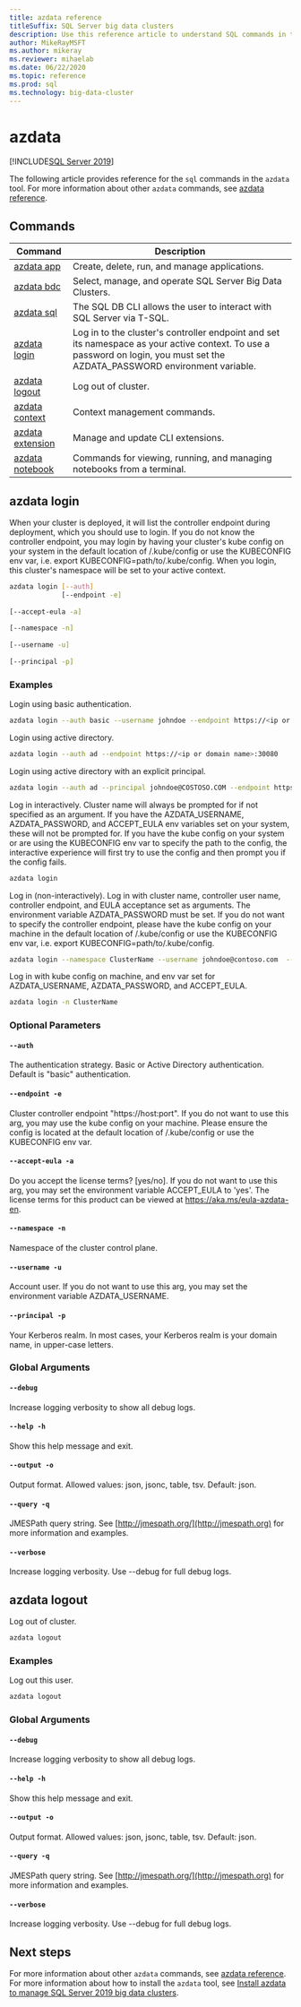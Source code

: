 ```yaml
---
title: azdata reference
titleSuffix: SQL Server big data clusters
description: Use this reference article to understand SQL commands in the azdata tool, specifically the many azdata commands. 
author: MikeRayMSFT
ms.author: mikeray
ms.reviewer: mihaelab
ms.date: 06/22/2020
ms.topic: reference
ms.prod: sql
ms.technology: big-data-cluster
---
```


# azdata

[!INCLUDE[SQL Server 2019](../includes/applies-to-version/sqlserver2019.md)]

The following article provides reference for the `sql` commands in the `azdata` tool. For more information about other `azdata` commands, see [azdata reference](reference-azdata.md).

## Commands
| Command | Description |
| --- | --- |
|[azdata app](reference-azdata-app.md) | Create, delete, run, and manage applications. |
|[azdata bdc](reference-azdata-bdc.md) | Select, manage, and operate SQL Server Big Data Clusters. |
|[azdata sql](reference-azdata-sql.md) | The SQL DB CLI allows the user to interact with SQL Server via T-SQL. |
[azdata login](#azdata-login) | Log in to the cluster's controller endpoint and set its namespace as your active context. To use a password on login, you must set the AZDATA_PASSWORD environment variable.
[azdata logout](#azdata-logout) | Log out of cluster.
|[azdata context](reference-azdata-context.md) | Context management commands. |
|[azdata extension](reference-azdata-extension.md) | Manage and update CLI extensions. |
|[azdata notebook](reference-azdata-notebook.md) | Commands for viewing, running, and managing notebooks from a terminal. |
## azdata login
When your cluster is deployed, it will list the controller endpoint during deployment, which you should use to login.  If you do not know the controller endpoint, you may login by having your cluster's kube config on your system in the default location of <user home>/.kube/config or use the KUBECONFIG env var, i.e. export KUBECONFIG=path/to/.kube/config.  When you login, this cluster's namespace will be set to your active context.
```bash
azdata login [--auth] 
             [--endpoint -e]  
             
[--accept-eula -a]  
             
[--namespace -n]  
             
[--username -u]  
             
[--principal -p]
```
### Examples
Login using basic authentication.
```bash
azdata login --auth basic --username johndoe --endpoint https://<ip or domain name>:30080            
```
Login using active directory.
```bash
azdata login --auth ad --endpoint https://<ip or domain name>:30080                
```
Login using active directory with an explicit principal.
```bash
azdata login --auth ad --principal johndoe@COSTOSO.COM --endpoint https://<ip or domain name>:30080
```
Log in interactively. Cluster name will always be prompted for if not specified as an argument. If you have the AZDATA_USERNAME, AZDATA_PASSWORD, and ACCEPT_EULA env variables set on your system, these will not be prompted for. If you have the kube config on your system or are using the KUBECONFIG env var to specify the path to the config, the interactive experience will first try to use the config and then prompt you if the config fails.
```bash
azdata login
```
Log in (non-interactively). Log in with cluster name, controller user name, controller endpoint, and EULA acceptance set as arguments. The environment variable AZDATA_PASSWORD must be set.  If you do not want to specify the controller endpoint, please have the kube config on your machine in the default location of <user home>/.kube/config or use the KUBECONFIG env var, i.e. export KUBECONFIG=path/to/.kube/config.
```bash
azdata login --namespace ClusterName --username johndoe@contoso.com  --endpoint https://<ip or domain name>:30080 --accept-eula yes
```
Log in with kube config on machine, and env var set for AZDATA_USERNAME, AZDATA_PASSWORD, and ACCEPT_EULA.
```bash
azdata login -n ClusterName
```
### Optional Parameters
#### `--auth`
The authentication strategy. Basic or Active Directory authentication. Default is "basic" authentication.
#### `--endpoint -e`
Cluster controller endpoint "https://host:port". If you do not want to use this arg, you may use the kube config on your machine. Please ensure the config is located at the default location of <user home>/.kube/config or use the KUBECONFIG env var.
#### `--accept-eula -a`
Do you accept the license terms? [yes/no]. If you do not want to use this arg, you may set the environment variable ACCEPT_EULA to 'yes'. The license terms for this product can be viewed at https://aka.ms/eula-azdata-en.
#### `--namespace -n`
Namespace of the cluster control plane.
#### `--username -u`
Account user. If you do not want to use this arg, you may set the environment variable AZDATA_USERNAME.
#### `--principal -p`
Your Kerberos realm. In most cases, your Kerberos realm is your domain name, in upper-case letters.
### Global Arguments
#### `--debug`
Increase logging verbosity to show all debug logs.
#### `--help -h`
Show this help message and exit.
#### `--output -o`
Output format.  Allowed values: json, jsonc, table, tsv.  Default: json.
#### `--query -q`
JMESPath query string. See [http://jmespath.org/](http://jmespath.org) for more information and examples.
#### `--verbose`
Increase logging verbosity. Use --debug for full debug logs.
## azdata logout
Log out of cluster.
```bash
azdata logout 
```
### Examples
Log out this user.
```bash
azdata logout
```
### Global Arguments
#### `--debug`
Increase logging verbosity to show all debug logs.
#### `--help -h`
Show this help message and exit.
#### `--output -o`
Output format.  Allowed values: json, jsonc, table, tsv.  Default: json.
#### `--query -q`
JMESPath query string. See [http://jmespath.org/](http://jmespath.org) for more information and examples.
#### `--verbose`
Increase logging verbosity. Use --debug for full debug logs.

## Next steps

For more information about other `azdata` commands, see [azdata reference](reference-azdata.md). For more information about how to install the `azdata` tool, see [Install azdata to manage SQL Server 2019 big data clusters](deploy-install-azdata.md).
